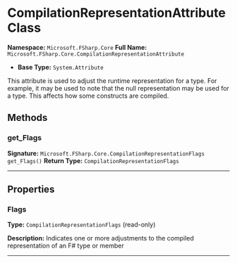 # CompilationRepresentationAttribute Class

**Namespace:** `Microsoft.FSharp.Core`
**Full Name:** `Microsoft.FSharp.Core.CompilationRepresentationAttribute`
- **Base Type:** `System.Attribute`

This attribute is used to adjust the runtime representation for a type. 
 For example, it may be used to note that the null representation
 may be used for a type. This affects how some constructs are compiled.

## Methods

### get_Flags

**Signature:** `Microsoft.FSharp.Core.CompilationRepresentationFlags get_Flags()`
**Return Type:** `CompilationRepresentationFlags`

---

## Properties

### Flags

**Type:** `CompilationRepresentationFlags` (read-only)

**Description:** Indicates one or more adjustments to the compiled representation of an F# type or member

---